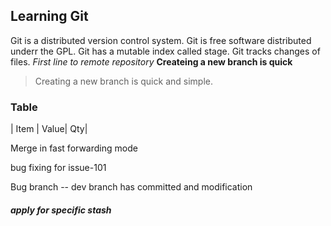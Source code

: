 ## Learning Git
Git is a distributed version control system.
Git is free software distributed underr the GPL.
Git has a mutable index called stage.
Git tracks changes of files.
*First line to remote repository*
**Createing a new branch is quick**
> Creating a new branch is quick and simple.
### Table
| Item | Value| Qty|

Merge in fast forwarding mode


bug fixing for issue-101

Bug branch -- dev branch has committed and modification

##### apply for specific stash

